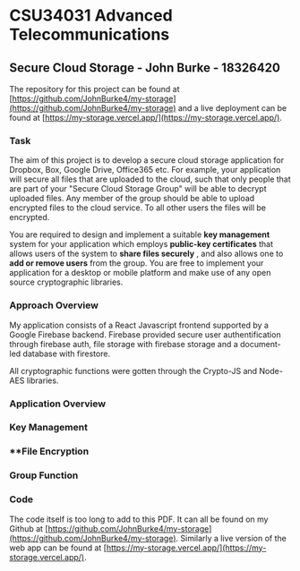 #

# **CSU34031 Advanced Telecommunications**

## **Secure Cloud Storage - John Burke - 18326420**

The repository for this project can be found at [https://github.com/JohnBurke4/my-storage](https://github.com/JohnBurke4/my-storage) and a live deployment can be found at [https://my-storage.vercel.app/](https://my-storage.vercel.app/).

### **Task**

The aim of this project is to develop a secure cloud storage application for Dropbox, Box, Google Drive, Office365 etc. For example, your application will secure all files that are uploaded to the cloud, such that only people that are part of your &quot;Secure Cloud Storage Group&quot; will be able to decrypt uploaded files. Any member of the group should be able to upload encrypted files to the cloud service. To all other users the files will be encrypted.

You are required to design and implement a suitable **key management** system for your application which employs **public-key certificates** that allows users of the system to **share files securely** , and also allows one to **add or remove users** from the group. You are free to implement your application for a desktop or mobile platform and make use of any open source cryptographic libraries.

### **Approach Overview**

My application consists of a React Javascript frontend supported by a Google Firebase backend. Firebase provided secure user authentification through firebase auth, file storage with firebase storage and a document-led database with firestore.

All cryptographic functions were gotten through the Crypto-JS and Node-AES libraries.

### **Application Overview**

### **Key Management**

### \*\*File Encryption

### **Group Function**

### **Code**

The code itself is too long to add to this PDF. It can all be found on my Github at [https://github.com/JohnBurke4/my-storage](https://github.com/JohnBurke4/my-storage). Similarly a live version of the web app can be found at [https://my-storage.vercel.app/](https://my-storage.vercel.app/).
